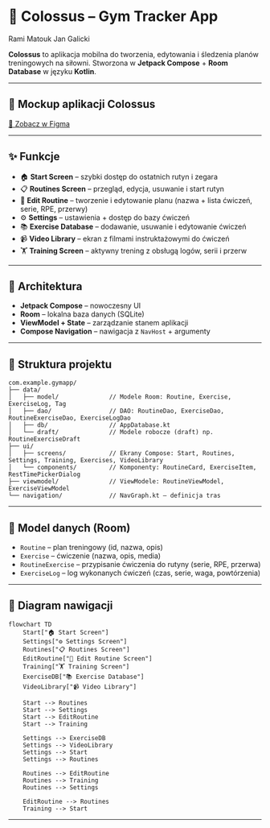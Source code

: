 # 📱 Colossus – Gym Tracker App

Rami Matouk
Jan Galicki

**Colossus** to aplikacja mobilna do tworzenia, edytowania i śledzenia planów treningowych na siłowni.
Stworzona w **Jetpack Compose** + **Room Database** w języku **Kotlin**.

---

## 🎨 Mockup aplikacji Colossus

[🔗 Zobacz w Figma](https://www.figma.com/design/bDmddT8Lrk0nivnTjOQsMZ/GymApp?node-id=1-6&t=UbVZhWUv40pXeFEa-1)

---

## ✨ Funkcje

* 🏠 **Start Screen** – szybki dostęp do ostatnich rutyn i zegara
* 📋 **Routines Screen** – przegląd, edycja, usuwanie i start rutyn
* 📝 **Edit Routine** – tworzenie i edytowanie planu (nazwa + lista ćwiczeń, serie, RPE, przerwy)
* ⚙️ **Settings** – ustawienia + dostęp do bazy ćwiczeń
* 📚 **Exercise Database** – dodawanie, usuwanie i edytowanie ćwiczeń
* 📹 **Video Library** – ekran z filmami instruktażowymi do ćwiczeń
* 🏋️ **Training Screen** – aktywny trening z obsługą logów, serii i przerw

---

## 🧱 Architektura

* **Jetpack Compose** – nowoczesny UI
* **Room** – lokalna baza danych (SQLite)
* **ViewModel + State** – zarządzanie stanem aplikacji
* **Compose Navigation** – nawigacja z `NavHost` + argumenty

---

## 📂 Struktura projektu

```
com.example.gymapp/
├── data/
│   ├── model/              // Modele Room: Routine, Exercise, ExerciseLog, Tag
│   ├── dao/                // DAO: RoutineDao, ExerciseDao, RoutineExerciseDao, ExerciseLogDao
│   ├── db/                 // AppDatabase.kt
│   └── draft/              // Modele robocze (draft) np. RoutineExerciseDraft
├── ui/
│   ├── screens/            // Ekrany Compose: Start, Routines, Settings, Training, Exercises, VideoLibrary
│   └── components/         // Komponenty: RoutineCard, ExerciseItem, RestTimePickerDialog
├── viewmodel/              // ViewModele: RoutineViewModel, ExerciseViewModel
└── navigation/             // NavGraph.kt – definicja tras
```

---

## 💾 Model danych (Room)

* `Routine` – plan treningowy (id, nazwa, opis)
* `Exercise` – ćwiczenie (nazwa, opis, media)
* `RoutineExercise` – przypisanie ćwiczenia do rutyny (serie, RPE, przerwa)
* `ExerciseLog` – log wykonanych ćwiczeń (czas, serie, waga, powtórzenia)

---

## 🔄 Diagram nawigacji

```mermaid
flowchart TD
    Start["🏠 Start Screen"]
    Settings["⚙️ Settings Screen"]
    Routines["📋 Routines Screen"]
    EditRoutine["📝 Edit Routine Screen"]
    Training["🏋️ Training Screen"]
    ExerciseDB["📚 Exercise Database"]
    VideoLibrary["📹 Video Library"]

    Start --> Routines
    Start --> Settings
    Start --> EditRoutine
    Start --> Training

    Settings --> ExerciseDB
    Settings --> VideoLibrary
    Settings --> Start
    Settings --> Routines

    Routines --> EditRoutine
    Routines --> Training
    Routines --> Settings

    EditRoutine --> Routines
    Training --> Start
```

---

